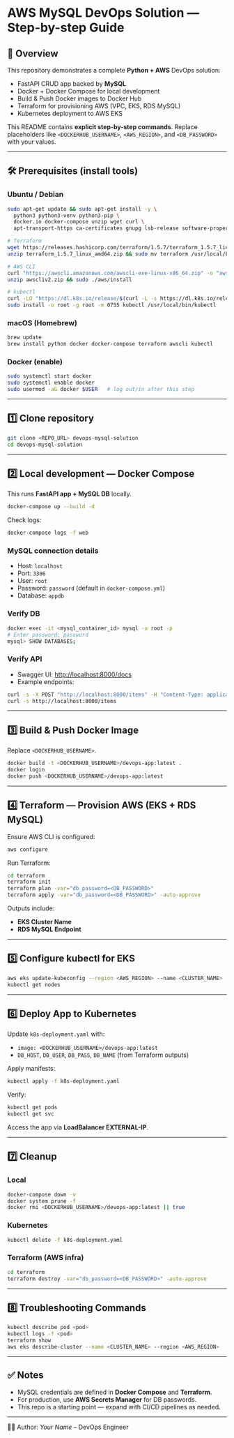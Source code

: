 # AWS MySQL DevOps Solution — Step-by-step Guide

## 📌 Overview

This repository demonstrates a complete **Python + AWS** DevOps solution:

* FastAPI CRUD app backed by **MySQL**
* Docker + Docker Compose for local development
* Build & Push Docker images to Docker Hub
* Terraform for provisioning AWS (VPC, EKS, RDS MySQL)
* Kubernetes deployment to AWS EKS

This README contains **explicit step-by-step commands**. Replace placeholders like `<DOCKERHUB_USERNAME>`, `<AWS_REGION>`, and `<DB_PASSWORD>` with your values.

---

## 🛠️ Prerequisites (install tools)

### Ubuntu / Debian

```bash
sudo apt-get update && sudo apt-get install -y \
  python3 python3-venv python3-pip \
  docker.io docker-compose unzip wget curl \
  apt-transport-https ca-certificates gnupg lsb-release software-properties-common

# Terraform
wget https://releases.hashicorp.com/terraform/1.5.7/terraform_1.5.7_linux_amd64.zip
unzip terraform_1.5.7_linux_amd64.zip && sudo mv terraform /usr/local/bin/

# AWS CLI
curl "https://awscli.amazonaws.com/awscli-exe-linux-x86_64.zip" -o "awscliv2.zip"
unzip awscliv2.zip && sudo ./aws/install

# kubectl
curl -LO "https://dl.k8s.io/release/$(curl -L -s https://dl.k8s.io/release/stable.txt)/bin/linux/amd64/kubectl"
sudo install -o root -g root -m 0755 kubectl /usr/local/bin/kubectl
```

### macOS (Homebrew)

```bash
brew update
brew install python docker docker-compose terraform awscli kubectl
```

### Docker (enable)

```bash
sudo systemctl start docker
sudo systemctl enable docker
sudo usermod -aG docker $USER   # log out/in after this step
```

---

## 1️⃣ Clone repository

```bash
git clone <REPO_URL> devops-mysql-solution
cd devops-mysql-solution
```

---

## 2️⃣ Local development — Docker Compose

This runs **FastAPI app + MySQL DB** locally.

```bash
docker-compose up --build -d
```

Check logs:

```bash
docker-compose logs -f web
```

### MySQL connection details

* Host: `localhost`
* Port: `3306`
* User: `root`
* Password: `password` (default in `docker-compose.yml`)
* Database: `appdb`

### Verify DB

```bash
docker exec -it <mysql_container_id> mysql -u root -p
# Enter password: password
mysql> SHOW DATABASES;
```

### Verify API

* Swagger UI: [http://localhost:8000/docs](http://localhost:8000/docs)
* Example endpoints:

```bash
curl -s -X POST "http://localhost:8000/items" -H "Content-Type: application/json" -d '{"name": "Book", "description": "Novel"}'
curl -s http://localhost:8000/items
```

---

## 3️⃣ Build & Push Docker Image

Replace `<DOCKERHUB_USERNAME>`.

```bash
docker build -t <DOCKERHUB_USERNAME>/devops-app:latest .
docker login
docker push <DOCKERHUB_USERNAME>/devops-app:latest
```

---

## 4️⃣ Terraform — Provision AWS (EKS + RDS MySQL)

Ensure AWS CLI is configured:

```bash
aws configure
```

Run Terraform:

```bash
cd terraform
terraform init
terraform plan -var="db_password=<DB_PASSWORD>"
terraform apply -var="db_password=<DB_PASSWORD>" -auto-approve
```

Outputs include:

* **EKS Cluster Name**
* **RDS MySQL Endpoint**

---

## 5️⃣ Configure kubectl for EKS

```bash
aws eks update-kubeconfig --region <AWS_REGION> --name <CLUSTER_NAME>
kubectl get nodes
```

---

## 6️⃣ Deploy App to Kubernetes

Update `k8s-deployment.yaml` with:

* `image: <DOCKERHUB_USERNAME>/devops-app:latest`
* `DB_HOST`, `DB_USER`, `DB_PASS`, `DB_NAME` (from Terraform outputs)

Apply manifests:

```bash
kubectl apply -f k8s-deployment.yaml
```

Verify:

```bash
kubectl get pods
kubectl get svc
```

Access the app via **LoadBalancer EXTERNAL-IP**.

---

## 7️⃣ Cleanup

### Local

```bash
docker-compose down -v
docker system prune -f
docker rmi <DOCKERHUB_USERNAME>/devops-app:latest || true
```

### Kubernetes

```bash
kubectl delete -f k8s-deployment.yaml
```

### Terraform (AWS infra)

```bash
cd terraform
terraform destroy -var="db_password=<DB_PASSWORD>" -auto-approve
```

---

## 8️⃣ Troubleshooting Commands

```bash
kubectl describe pod <pod>
kubectl logs -f <pod>
terraform show
aws eks describe-cluster --name <CLUSTER_NAME> --region <AWS_REGION>
```

---

## ✅ Notes

* MySQL credentials are defined in **Docker Compose** and **Terraform**.
* For production, use **AWS Secrets Manager** for DB passwords.
* This repo is a starting point — expand with CI/CD pipelines as needed.

---

👩‍💻 Author: *Your Name*  – DevOps Engineer
